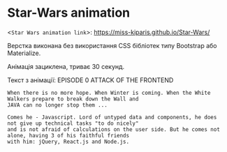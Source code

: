 # Star-Wars animation


<`Star Wars animation link`>: <https://miss-kiparis.github.io/Star-Wars/>

Верстка виконана без використання CSS бібліотек типу Bootstrap або Materialize.

Анімація зациклена, триває 30 секунд.

Текст з анімації:
    EPISODE 0 ATTACK OF THE FRONTEND
    
    When there is no more hope. When Winter is coming. When the White Walkers prepare to break down the Wall and 
    JAVA can no longer stop them ...
    
    Comes he - Javascript. Lord of untyped data and components, he does not give up technical tasks "to do nicely" 
    and is not afraid of calculations on the user side. But he comes not alone, having 3 of his faithful friends 
    with him: jQuery, React.js and Node.js.

